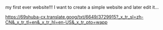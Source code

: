  my first ever website!!!
I want to create a simple website and later edit it... 






https://69shuba-cx.translate.goog/txt/6649/3729915?_x_tr_sl=zh-CN&_x_tr_tl=en&_x_tr_hl=en-US&_x_tr_pto=wapp
